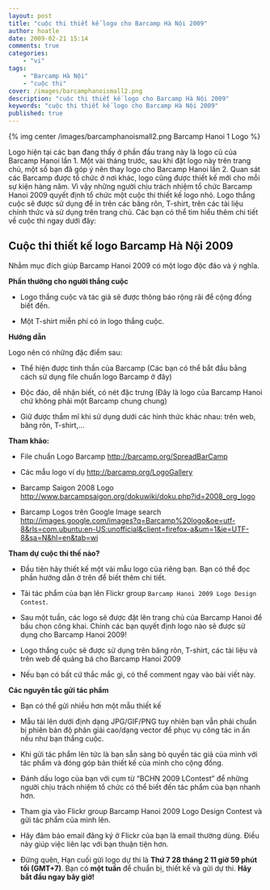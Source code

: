 ```yaml
---
layout: post
title: "cuộc thi thiết kế logo cho Barcamp Hà Nội 2009"
author: hoatle
date: 2009-02-21 15:14
comments: true
categories:
    - "vi"
tags:
    - "Barcamp Hà Nội"
    - "cuộc thi"
cover: /images/barcamphanoismall2.png
description: "cuộc thi thiết kế logo cho Barcamp Hà Nội 2009"
keywords: "cuộc thi thiết kế logo cho Barcamp Hà Nội 2009"
published: true
---
```


{% img center /images/barcamphanoismall2.png Barcamp Hanoi 1 Logo %}

Logo hiện tại các bạn đang thấy ở phần đầu trang này là logo cũ của Barcamp Hanoi lần 1. Một vài
tháng trước, sau khi đặt logo này trên trang chủ, một số bạn đã góp ý nên thay logo cho Barcamp
Hanoi lần 2. Quan sát các Barcamp được tổ chức ở nơi khác, logo cũng được thiết kế mới cho mỗi sự
kiện hàng năm. Vì vậy những người chịu trách nhiệm tổ chức Barcamp Hanoi 2009 quyết định tổ chức một
cuộc thi thiết kế logo nhỏ. Logo thắng cuộc sẽ được sử dụng để in trên các băng rôn, T-shirt, trên
các tài liệu chính thức và sử dụng trên trang chủ. Các bạn có thể tìm hiểu thêm chi tiết về cuộc thi
ngay dưới đây:

<!-- more -->

Cuộc thi thiết kế logo Barcamp Hà Nội 2009
------------------------------------------

Nhằm mục đích giúp Barcamp Hanoi 2009 có một logo độc đáo và ý nghĩa.

**Phần thưởng cho người thắng cuộc**

- Logo thắng cuộc và tác giả sẽ được thông báo rộng rãi để cộng đồng biết đến.

- Một T-shirt miễn phí có in logo thắng cuộc.

**Hướng dẫn**

Logo nên có những đặc điểm sau:

- Thể hiện được tinh thần của Barcamp (Các bạn có thể bắt đầu bằng cách sử dụng file chuẩn logo
Barcamp ở đây)

- Độc đáo, dễ nhận biết, có nét đặc trưng (Đây là logo của Barcamp Hanoi chứ không phải một Barcamp
chung chung)

- Giữ được thẩm mĩ khi sử dụng dưới các hình thức khác nhau: trên web, băng rôn, T-shirt,…

**Tham khảo:**

- File chuẩn Logo Barcamp http://barcamp.org/SpreadBarCamp

- Các mẫu logo ví dụ http://barcamp.org/LogoGallery

- Barcamp Saigon 2008 Logo http://www.barcampsaigon.org/dokuwiki/doku.php?id=2008_org_logo

- Barcamp Logos trên Google Image search http://images.google.com/images?q=Barcamp%20logo&oe=utf-8&rls=com.ubuntu:en-US:unofficial&client=firefox-a&um=1&ie=UTF-8&sa=N&hl=en&tab=wi

**Tham dự cuộc thi thế nào?**

- Đầu tiên hãy thiết kế một vài mẫu logo của riêng bạn. Bạn có thể đọc phần hướng dẫn ở trên để biết
thêm chi tiết.

- Tải tác phẩm của bạn lên Flickr group `Barcamp Hanoi 2009 Logo Design Contest`.

- Sau một tuần, các logo sẽ được đặt lên trang chủ của Barcamp Hanoi để bầu chọn công khai. Chính
các bạn quyết định logo nào sẽ được sử dụng cho Barcamp Hanoi 2009!

- Logo thắng cuộc sẽ được sử dụng trên băng rôn, T-shirt, các tài liệu và trên web để quảng bá cho
Barcamp Hanoi 2009

- Nếu bạn có bất cứ thắc mắc gì, có thể comment ngay vào bài viết này.

**Các nguyên tắc gửi tác phẩm**

- Bạn có thể gửi nhiều hơn một mẫu thiết kế

- Mẫu tải lên dưới định dạng JPG/GIF/PNG tuy nhiên bạn vẫn phải chuẩn bị phiên bản độ phân giải
cao/dạng vector để phục vụ công tác in ấn nếu như bạn thắng cuộc.

- Khi gửi tác phẩm lên tức là bạn sẵn sàng bỏ quyền tác giả của mình với tác phẩm và đóng góp bản
thiết kế của mình cho cộng đồng.

- Đánh dấu logo của bạn với cụm từ  “BCHN 2009 LContest” để những người chịu trách nhiệm tổ chức có
thể biết đến tác phẩm của bạn nhanh hơn.

- Tham gia vào Flickr group Barcamp Hanoi 2009 Logo Design Contest và gửi tác phẩm của mình lên.

- Hãy đảm bảo email đăng ký ở Flickr của bạn là email thường dùng. Điều này giúp việc liên lạc với
bạn thuận tiện hơn.

- Đừng quên, Hạn cuối gửi logo dự thi là **Thứ 7 28 tháng 2 11 giờ 59 phút tối (GMT+7)**. Bạn có
**một tuần** để chuẩn bị, thiết kế và gửi dự thi. **Hãy bắt đầu ngay bây giờ!**
